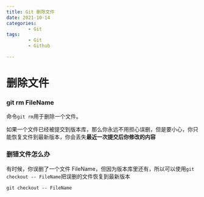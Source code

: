 ```yaml
---
title: Git 删除文件
date: 2021-10-14
categories:
        - Git
tags:
        - Git
        - Github

---
```


# 删除文件

### git rm FileName

命令`git rm`用于删除一个文件。

如果一个文件已经被提交到版本库，那么你永远不用担心误删，但是要小心，你只能恢复文件到最新版本，你会丢失**最近一次提交后你修改的内容**

### 删错文件怎么办

有时候，你误删了一个文件 FileName，但因为版本库里还有，所以可以使用`git checkout -- FileName`把误删的文件恢复到最新版本

```
git checkout -- FileName
```
